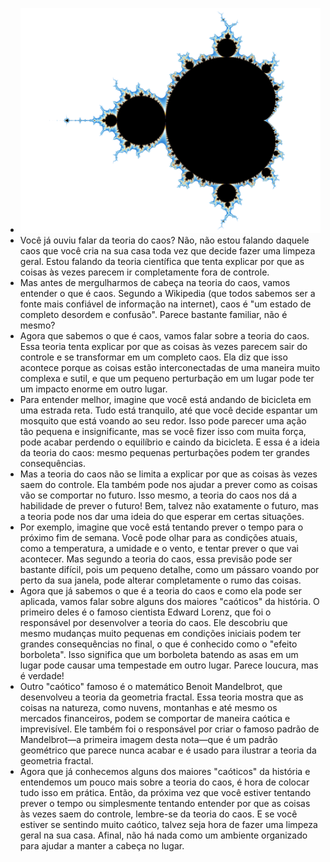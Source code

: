 ---
---

- ![Mandel_zoom_00_mandelbrot_set.png](../assets/Mandel_zoom_00_mandelbrot_set_1671824617055_0.png)
- Você já ouviu falar da teoria do caos? Não, não estou falando daquele caos que você cria na sua casa toda vez que decide fazer uma limpeza geral. Estou falando da teoria científica que tenta explicar por que as coisas às vezes parecem ir completamente fora de controle.
- Mas antes de mergulharmos de cabeça na teoria do caos, vamos entender o que é caos. Segundo a Wikipedia (que todos sabemos ser a fonte mais confiável de informação na internet), caos é "um estado de completo desordem e confusão". Parece bastante familiar, não é mesmo?
- Agora que sabemos o que é caos, vamos falar sobre a teoria do caos. Essa teoria tenta explicar por que as coisas às vezes parecem sair do controle e se transformar em um completo caos. Ela diz que isso acontece porque as coisas estão interconectadas de uma maneira muito complexa e sutil, e que um pequeno perturbação em um lugar pode ter um impacto enorme em outro lugar.
- Para entender melhor, imagine que você está andando de bicicleta em uma estrada reta. Tudo está tranquilo, até que você decide espantar um mosquito que está voando ao seu redor. Isso pode parecer uma ação tão pequena e insignificante, mas se você fizer isso com muita força, pode acabar perdendo o equilíbrio e caindo da bicicleta. E essa é a ideia da teoria do caos: mesmo pequenas perturbações podem ter grandes consequências.
- Mas a teoria do caos não se limita a explicar por que as coisas às vezes saem do controle. Ela também pode nos ajudar a prever como as coisas vão se comportar no futuro. Isso mesmo, a teoria do caos nos dá a habilidade de prever o futuro! Bem, talvez não exatamente o futuro, mas a teoria pode nos dar uma ideia do que esperar em certas situações.
- Por exemplo, imagine que você está tentando prever o tempo para o próximo fim de semana. Você pode olhar para as condições atuais, como a temperatura, a umidade e o vento, e tentar prever o que vai acontecer. Mas segundo a teoria do caos, essa previsão pode ser bastante difícil, pois um pequeno detalhe, como um pássaro voando por perto da sua janela, pode alterar completamente o rumo das coisas.
- Agora que já sabemos o que é a teoria do caos e como ela pode ser aplicada, vamos falar sobre alguns dos maiores "caóticos" da história. O primeiro deles é o famoso cientista Edward Lorenz, que foi o responsável por desenvolver a teoria do caos. Ele descobriu que mesmo mudanças muito pequenas em condições iniciais podem ter grandes consequências no final, o que é conhecido como o "efeito borboleta". Isso significa que um borboleta batendo as asas em um lugar pode causar uma tempestade em outro lugar. Parece loucura, mas é verdade!
- Outro "caótico" famoso é o matemático Benoit Mandelbrot, que desenvolveu a teoria da geometria fractal. Essa teoria mostra que as coisas na natureza, como nuvens, montanhas e até mesmo os mercados financeiros, podem se comportar de maneira caótica e imprevisível. Ele também foi o responsável por criar o famoso padrão de Mandelbrot—a primeira imagem desta nota—que é um padrão geométrico que parece nunca acabar e é usado para ilustrar a teoria da geometria fractal.
- Agora que já conhecemos alguns dos maiores "caóticos" da história e entendemos um pouco mais sobre a teoria do caos, é hora de colocar tudo isso em prática. Então, da próxima vez que você estiver tentando prever o tempo ou simplesmente tentando entender por que as coisas às vezes saem do controle, lembre-se da teoria do caos. E se você estiver se sentindo muito caótico, talvez seja hora de fazer uma limpeza geral na sua casa. Afinal, não há nada como um ambiente organizado para ajudar a manter a cabeça no lugar.